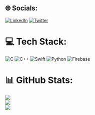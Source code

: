 
## 🌐 Socials:
[![LinkedIn](https://img.shields.io/badge/LinkedIn-%230077B5.svg?logo=linkedin&logoColor=white)](https://linkedin.com/in/www.linkedin.com/in/shivacharanreddy/) [![Twitter](https://img.shields.io/badge/Twitter-%231DA1F2.svg?logo=Twitter&logoColor=white)](https://twitter.com/@iShivacharan) 

# 💻 Tech Stack:
![C](https://img.shields.io/badge/c-%2300599C.svg?style=for-the-badge&logo=c&logoColor=white) ![C++](https://img.shields.io/badge/c++-%2300599C.svg?style=for-the-badge&logo=c%2B%2B&logoColor=white) ![Swift](https://img.shields.io/badge/swift-F54A2A?style=for-the-badge&logo=swift&logoColor=white) ![Python](https://img.shields.io/badge/python-3670A0?style=for-the-badge&logo=python&logoColor=ffdd54) ![Firebase](https://img.shields.io/badge/firebase-%23039BE5.svg?style=for-the-badge&logo=firebase)
# 📊 GitHub Stats:
![](https://github-readme-stats.vercel.app/api?username=Shivacharan1015-code&theme=dark&hide_border=false&include_all_commits=true&count_private=true)<br/>
![](https://github-readme-streak-stats.herokuapp.com/?user=Shivacharan1015-code&theme=dark&hide_border=false)<br/>
![](https://github-readme-stats.vercel.app/api/top-langs/?username=Shivacharan1015-code&theme=dark&hide_border=false&include_all_commits=true&count_private=true&layout=compact)

